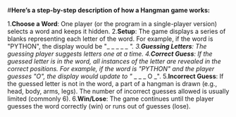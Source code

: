 #**Here’s a step-by-step description of how a Hangman game works:**

1.**Choose a Word**: One player (or the program in a single-player version) selects a word and keeps it hidden.
2.**Setup**: The game displays a series of blanks representing each letter of the word. For example, if the word is "PYTHON", the display would be "_ _ _ _ _ _".
3.**Guessing Letters**: The guessing player suggests letters one at a time.
4.**Correct Guess**: If the guessed letter is in the word, all instances of the letter are revealed in the correct positions. For example, if the word is "PYTHON" and the player guesses "O", the display would update to "_ _ _ _ O _".
5.**Incorrect Guess**: If the guessed letter is not in the word, a part of a hangman is drawn (e.g., head, body, arms, legs). The number of incorrect guesses allowed is usually limited (commonly 6).
6.**Win/Lose**: The game continues until the player guesses the word correctly (win) or runs out of guesses (lose).
